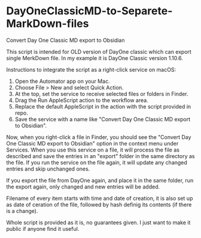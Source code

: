 # DayOneClassicMD-to-Separete-MarkDown-files
Convert Day One Classic MD export to Obsidian

This script is intended for OLD version of DayOne classic which can export single MerkDown file. In my example it is DayOne Classic version 1.10.6.

Instructions to integrate the script as a right-click service on macOS:

1. Open the Automator app on your Mac.
2. Choose File > New and select Quick Action.
3. At the top, set the service to receive selected files or folders in Finder.
4. Drag the Run AppleScript action to the workflow area.
5. Replace the default AppleScript in the action with the script provided in repo.
6. Save the service with a name like "Convert Day One Classic MD export to Obsidian".

Now, when you right-click a file in Finder, you should see the "Convert Day One Classic MD export to Obsidian" option in the context menu under Services.
When you use this service on a file, it will process the file as described and save the entries in an "export" folder in the same directory as the file. If you run the service on the file again, it will update any changed entries and skip unchanged ones.

If you export the file from DayOne again, and place it in the same folder, run the export again, only changed and new entries will be added.

Filename of every item starts with time and date of creation, it is also set up as date of ceration of the file, followed by hash definig its contents (if there is a change).

Whole script is provided as it is, no guarantees given. I just want to make it public if anyone find it useful.
